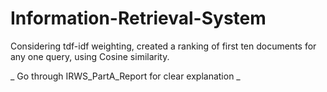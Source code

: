 # Information-Retrieval-System
Considering tdf-idf weighting, created a ranking of first ten documents for any one query, using Cosine similarity.

_ Go through IRWS_PartA_Report for clear explanation _
